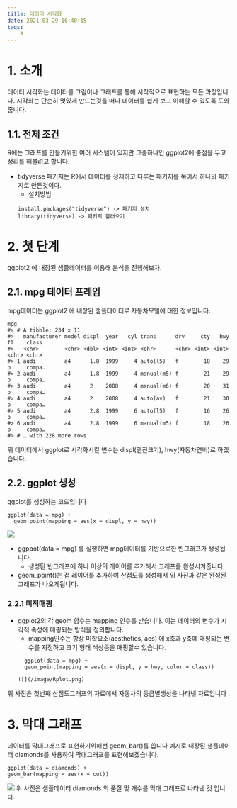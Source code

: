 ```yaml
---
title: 데이터 시각화
date: 2021-03-29 16:40:15
tags:
    R
---
```

# 1. 소개
데이터 시각화는 데이터를 그림이나 그래프를 통해 시작적으로 표현하는 모든 과정입니다.
시각화는 단순히 멋있게 만드는것을 떠나 데이터를 쉽게 보고 이해할 수 있도록 도와줍니다.

## 1.1. 전제 조건
R에는 그래프를 만들기위한 여러 시스템이 있지만 그중하나인 ggplot2에 중점을 두고 정리를 해볼려고 합니다.
* tidyverse 패키지는 R에서 데이터를 정제하고 다루는 패키지를 묶어서 하나의 패키지로 만든것이다.
    - 설치방법
    ```
    install.packages("tidyverse") -> 패키지 설치
    library(tidyverse) -> 패키지 불러오기
    ```

# 2. 첫 단계
ggplot2 에 내장된 샘플데이터를 이용해 분석을 진행해보자.

## 2.1. mpg 데이터 프레임
mpg데이터는 ggplot2 에 내장된 샘플데이터로 자동차모델에 대한 정보입니다.
```{r}
mpg
#> # A tibble: 234 x 11
#>   manufacturer model displ  year   cyl trans      drv     cty   hwy fl    class 
#>   <chr>        <chr> <dbl> <int> <int> <chr>      <chr> <int> <int> <chr> <chr> 
#> 1 audi         a4      1.8  1999     4 auto(l5)   f        18    29 p     compa…
#> 2 audi         a4      1.8  1999     4 manual(m5) f        21    29 p     compa…
#> 3 audi         a4      2    2008     4 manual(m6) f        20    31 p     compa…
#> 4 audi         a4      2    2008     4 auto(av)   f        21    30 p     compa…
#> 5 audi         a4      2.8  1999     6 auto(l5)   f        16    26 p     compa…
#> 6 audi         a4      2.8  1999     6 manual(m5) f        18    26 p     compa…
#> # … with 228 more rows
```
위 데이터에서 ggplot로 시각화시킬 변수는 displ(엔진크기), hwy(자동차연비)로 하겠습니다.

## 2.2. ggplot 생성
ggplot를 생성하는 코드입니다 
```{r}
ggplot(data = mpg) + 
  geom_point(mapping = aes(x = displ, y = hwy))
```
![](/image/image2/Rplot01.png)
* ggppot(data = mpg) 를 실행하면 mpg데이터를 기반으로한 빈그래프가 생성됩니다.
    - 생성된 빈그래프에 하나 이상의 레이어를 추가해서 그래프를 완성시켜줍니다.
* geom_point()는 점 레이어를 추가하여 산점도를 생성해서 위 사진과 같은 완성된 그래프가 나오게됩니다.

### 2.2.1 미적매핑
* ggplot2의 각 geom 함수는 mapping 인수를 받습니다. 이는 데이터의 변수가 시각적 속성에 매핑되는 방식을 정의합니다.
    - mapping인수는 항상 미학요소(aesthetics, aes) 에 x축과 y축에 매핑되는 변수를 지정하고 크기 형태 색상등을 매핑할수 있습니다.
    ```{r}
      ggplot(data = mpg) + 
      geom_point(mapping = aes(x = displ, y = hwy, color = class))
    ```
      ![](/image/Rplot.png)
    
위 사진은 첫번쨰 산점도그래프의 자료에서 자동차의 등급별생상을 나타낸 자료입니다 .      

# 3. 막대 그래프
데이터를 막대그래프로 표현하기위해선 geom_bar()를 씁니다 
예시로 내장된 샘플데이터 diamonds를 사용하여 막대그래프를 표현해보겠습니다.
```{r}
ggplot(data = diamonds) + 
geom_bar(mapping = aes(x = cut))
```
![](/image/image2/Rplot02.png)
위 사진은 샘플데이터 diamonds 의 품질 및 개수를 막대 그래프로 나타낸 것 입니다.